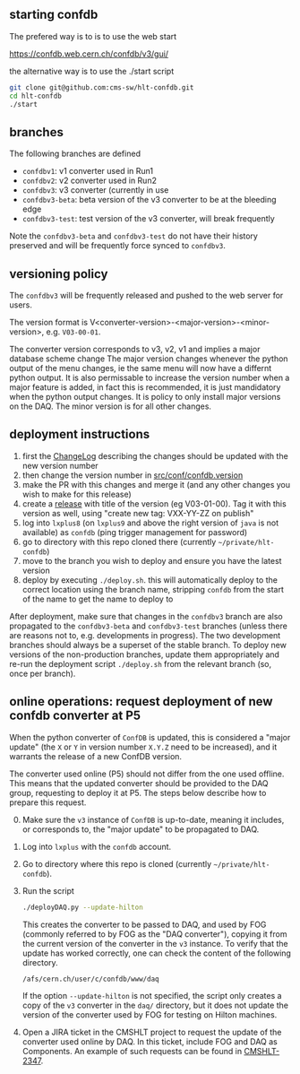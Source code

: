 ## starting confdb

The prefered way is to is to use the web start

https://confdb.web.cern.ch/confdb/v3/gui/

the alternative way is to use the ./start script
```bash
git clone git@github.com:cms-sw/hlt-confdb.git
cd hlt-confdb
./start
```

## branches

The following branches are defined

  * `confdbv1`: v1 converter used in Run1
  * `confdbv2`: v2 converter used in Run2
  * `confdbv3`: v3 converter (currently in use
  * `confdbv3-beta`: beta version of the v3 converter to be at the bleeding edge
  * `confdbv3-test`: test version of the v3 converter, will break frequently

Note the `confdbv3-beta` and `confdbv3-test` do not have their history preserved and will be frequently
force synced to `confdbv3`.

## versioning policy

The `confdbv3` will be frequently released and pushed to the web server for users.

The version format is V\<converter-version\>-\<major-version\>-\<minor-version\>, e.g. `V03-00-01`.

The converter version corresponds to v3, v2, v1 and implies a major database scheme change
The major version changes whenever the python output of the menu changes, ie the same menu will now have a differnt python output. It is also permissable to increase the version number when a major feature is added, in fact this is recommended, it is just mandidatory when the python output changes. It is policy to only install major versions on the DAQ. 
The minor version is for all other changes.

## deployment instructions

  1. first the [ChangeLog](ChangeLog) describing the changes should be updated with the new version number
  1. then change the version number in [src/conf/confdb.version](src/conf/confdb.version)
  1. make the PR with this changes and merge it (and any other changes you wish to make for this release)
  1. create a [release](https://github.com/cms-sw/hlt-confdb/releases/new) with title of the version (eg V03-01-00). Tag it with this version as well, using "create new tag: VXX-YY-ZZ on publish"
  1. log into `lxplus8` (on `lxplus9` and above the right version of `java` is not available) as `confdb` (ping trigger management for password)
  1. go to directory with this repo cloned there (currently `~/private/hlt-confdb`)
  1. move to the branch you wish to deploy and ensure you have the latest version
  1. deploy by executing `./deploy.sh`. this will automatically deploy to the correct location using the branch name, stripping `confdb` from the start of the name to get the name to deploy to

After deployment, make sure that changes in the `confdbv3` branch are also propagated to the `confdbv3-beta` and `confdbv3-test` branches
(unless there are reasons not to, e.g. developments in progress).
The two development branches should always be a superset of the stable branch.
To deploy new versions of the non-production branches, update them appropriately
and re-run the deployment script `./deploy.sh` from the relevant branch (so, once per branch).

## online operations: request deployment of new confdb converter at P5

When the python converter of `ConfDB` is updated, this is considered a "major update"
(the `X` or `Y` in version number `X.Y.Z` need to be increased),
and it warrants the release of a new ConfDB version.

The converter used online (P5) should not differ from the one used offline.
This means that the updated converter should be provided
to the DAQ group, requesting to deploy it at P5.
The steps below describe how to prepare this request.

 0. Make sure the `v3` instance of `ConfDB` is up-to-date, meaning it includes, or corresponds to, the "major update" to be propagated to DAQ.

 1. Log into `lxplus` with the `confdb` account.

 2. Go to directory where this repo is cloned (currently `~/private/hlt-confdb`).

 3. Run the script
    ```bash
    ./deployDAQ.py --update-hilton
    ```
    This creates the converter to be passed to DAQ, and used by FOG (commonly referred to by FOG as the "DAQ converter"),
    copying it from the current version of the converter in the `v3` instance.
    To verify that the update has worked correctly, one can check the content of the following directory.
    ```bash
    /afs/cern.ch/user/c/confdb/www/daq
    ```
    If the option `--update-hilton` is not specified, the script only creates a copy of the `v3` converter in the `daq/` directory,
    but it does not update the version of the converter used by FOG for testing on Hilton machines.

 4. Open a JIRA ticket in the CMSHLT project to request the update of the converter used online by DAQ.
    In this ticket, include FOG and DAQ as Components.
    An example of such requests can be found in [CMSHLT-2347](https://its.cern.ch/jira/browse/CMSHLT-2347).
